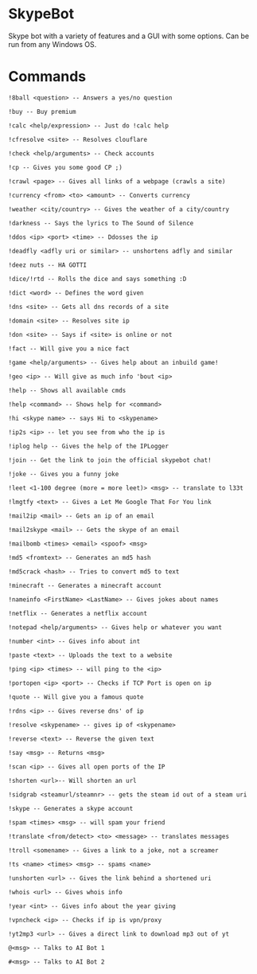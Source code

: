 # SkypeBot
Skype bot with a variety of features and a GUI with some options. Can be run from any Windows OS.

# Commands
`!8ball <question> -- Answers a yes/no question`

`!buy -- Buy premium`

`!calc <help/expression> -- Just do !calc help`

`!cfresolve <site> -- Resolves clouflare`

`!check <help/arguments> -- Check accounts`

`!cp -- Gives you some good CP ;)`

`!crawl <page> -- Gives all links of a webpage (crawls a site)`

`!currency <from> <to> <amount> -- Converts currency`

`!weather <city/country> -- Gives the weather of a city/country`

`!darkness -- Says the lyrics to The Sound of Silence`

`!ddos <ip> <port> <time> -- Ddosses the ip`

`!deadfly <adfly uri or similar> -- unshortens adfly and similar`

`!deez nuts -- HA GOTTI`

`!dice/!rtd -- Rolls the dice and says something :D`

`!dict <word> -- Defines the word given`

`!dns <site> -- Gets all dns records of a site`

`!domain <site> -- Resolves site ip`

`!don <site> -- Says if <site> is online or not`

`!fact -- Will give you a nice fact`

`!game <help/arguments> -- Gives help about an inbuild game!`

`!geo <ip> -- Will give as much info 'bout <ip>`

`!help -- Shows all available cmds`

`!help <command> -- Shows help for <command>`

`!hi <skype name> -- says Hi to <skypename>`

`!ip2s <ip> -- let you see from who the ip is`

`!iplog help -- Gives the help of the IPLogger`

`!join -- Get the link to join the official skypebot chat!`

`!joke -- Gives you a funny joke`

`!leet <1-100 degree (more = more leet)> <msg> -- translate to l33t`

`!lmgtfy <text> -- Gives a Let Me Google That For You link`

`!mail2ip <mail> -- Gets an ip of an email`

`!mail2skype <mail> -- Gets the skype of an email`

`!mailbomb <times> <email> <spoof> <msg>`

`!md5 <fromtext> -- Generates an md5 hash`

`!md5crack <hash> -- Tries to convert md5 to text`

`!minecraft -- Generates a minecraft account`

`!nameinfo <FirstName> <LastName> -- Gives jokes about names`

`!netflix -- Generates a netflix account`

`!notepad <help/arguments> -- Gives help or whatever you want`

`!number <int> -- Gives info about int`

`!paste <text> -- Uploads the text to a website`

`!ping <ip> <times> -- will ping to the <ip>`

`!portopen <ip> <port> -- Checks if TCP Port is open on ip`

`!quote -- Will give you a famous quote`

`!rdns <ip> -- Gives reverse dns' of ip`

`!resolve <skypename> -- gives ip of <skypename>`

`!reverse <text> -- Reverse the given text`

`!say <msg> -- Returns <msg>`

`!scan <ip> -- Gives all open ports of the IP`

`!shorten <url>-- Will shorten an url`

`!sidgrab <steamurl/steamnr> -- gets the steam id out of a steam uri`

`!skype -- Generates a skype account`

`!spam <times> <msg> -- will spam your friend`

`!translate <from/detect> <to> <message> -- translates messages`

`!troll <somename> -- Gives a link to a joke, not a screamer`

`!ts <name> <times> <msg> -- spams <name>`

`!unshorten <url> -- Gives the link behind a shortened uri`

`!whois <url> -- Gives whois info`

`!year <int> -- Gives info about the year giving`

`!vpncheck <ip> -- Checks if ip is vpn/proxy`

`!yt2mp3 <url> -- Gives a direct link to download mp3 out of yt`

`@<msg> -- Talks to AI Bot 1`

`#<msg> -- Talks to AI Bot 2`
